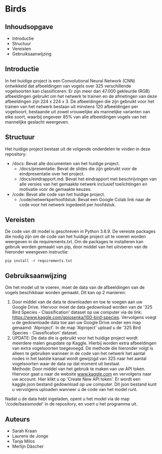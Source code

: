 # Birds

## Inhoudsopgave

* Introductie
* Structuur
* Vereisten
* Gebruiksaanwijzing

## Introductie
In het huidige project is een Convolutional Neural Network (CNN) ontwikkeld dat afbeeldingen van vogels over 325 verschillende vogelsoorten kan classificeren.
Er zijn meer dan 47.000 gekleurde (RGB) afbeeldingen gebruikt om het netwerk te trainen en de afmetingen van deze afbeeldingen zijn 224 x 224 x 3. De afbeeldingen die zijn gebruikt voor het trainen van het netwerk bestaan uit minstens 120 afbeeldingen per vogelsoort, bestaande uit zowel vrouwelijke als mannelijke varianten van elke soort, waarbij ongeveer 85% van alle afbeeldingen vogels van het mannelijke geslacht weergeven. 

## Structuur
Het huidige project bestaat uit de volgende onderdelen te vinden in deze repository:
* /docs: Bevat alle documenten van het huidige project.
  * /docs/presentatie: Bevat de slides die zijn gebruikt voor de eindpresentatie over het project.
  * /docs/eindrapport.md: Bevat het eindrapport met beschrijvingen van alle versies van het gemaakte netwerk inclusief toelichtingen en motivatie voor de gemaakte keuzes.
* /code: Bevat alle code van het huidige project.
  * /code/netwerkperhoofdstuk: Bevat een Google Colab link naar de code voor het netwerk ingedeeld per hoofdstuk.

## Vereisten
De code van dit model is geschreven in Python 3.6.9. De vereiste packages die nodig zijn om de code van het huidige project uit te voeren worden weergeven in de requirements.txt. Om de packages te installeren kan gebruik worden gemaakt van pip, door middel van het uitvoeren van de hieronder weergeven instructie:

```
pip install -r requirements.txt
```


## Gebruiksaanwijzing
Om het model uit te voeren, moet de data van de afbeeldingen van de vogels beschikbaar worden gemaakt. Dit kan op 2 manieren:
1. Door middel van de data te downloaden en toe te voegen aan uw Google Drive. Hiervoor moet de data gedownload worden van de '325 Bird Species - Classification' dataset op uw computer via de link: https://www.kaggle.com/gpiosenka/100-bird-species. Vervolgens voegt u de gedownloade data toe aan uw Google Drive onder een map genaamd: 'AIproject'. In de map 'AIproject' upload u de '325 Bird Species - Classification' dataset.
2.  UPDATE: De data die is gebruikt voor het huidige project wordt meerdere malen geupdate op Kaggle. Hierbij worden extra afbeeldingen van extra vogelsoorten toegevoegd. De methode die hieronder volgt is alleen te gebruiken wanneer in de code van het netwerk het aantal nodes in het laatste kanaal wordt gewijzigd van 325 naar het aantal vogelsoorten waar de data op dat moment uit bestaat.\
Methode: Door middel van het gebruik te maken van uw API token. Hiervoor gaat u naar de website www.kaggle.com en vervolgens naar uw account. Hier klikt u op 'Create New API token'. Er wordt een kaggle.json bestand gedownload op uw computer. Dit json bestand kunt u vervolgens uploaden wanneer u de code van het model runt.

Nadat u de data hebt ingeladen, opent u het model via de map '/code/basismodel' in de repository, en voert u het programma uit.


## Auteurs
* Sarah Kraan
* Laurens de Jonge
* Tanja Milos
* Merlijn Däscher
